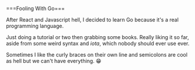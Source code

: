 ===Fooling With Go===

After React and Javascript hell, I decided to learn Go because it's a real programming language.

Just doing a tutorial or two then grabbing some books.  Really liking it so far, aside from
some weird syntax and _iota_, which nobody should ever use ever.

Sometimes I like the curly braces on their own line and semicolons are cool as hell but we 
can't have everything. 😁